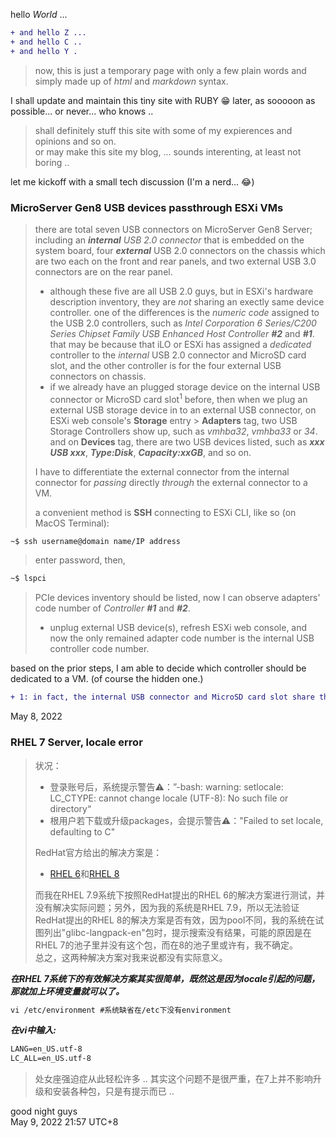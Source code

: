 hello *World* ...
````diff
+ and hello Z ...
+ and hello C ..
+ and hello Y .
````
>now, this is just a temporary page with only a few plain words and simply made up of *html* and *markdown* syntax.

I shall update and maintain this tiny site with RUBY 😁 later, as sooooon as possible... or never... who knows ..

> shall definitely stuff this site with some of my expierences and opinions and so on.<br>
or may make this site my blog, ... sounds interenting, at least not boring ..

let me kickoff with a small tech discussion (I'm a nerd... 😂)

### MicroServer Gen8 USB devices passthrough ESXi VMs
> there are total seven USB connectors on MicroServer Gen8 Server; including an ***internal** USB 2.0 connector* that is embedded on the system board, four ***external*** USB 2.0 connectors on the chassis which are two each on the front and rear panels, and two external USB 3.0 connectors are on the rear panel.
>  + although these five are all USB 2.0 guys, but in ESXi's hardware description inventory, they are *not* sharing an exectly same device controller. one of the differences is the *numeric code* assigned to the USB 2.0 controllers, such as *Intel Corporation 6 Series/C200 Series Chipset Family USB Enhanced Host Controller **#2*** and ***#1***. that may be because that iLO or ESXi has assigned a *dedicated* controller to the *internal* USB 2.0 connector and MicroSD card slot, and the other controller is for the four external USB connectors on chassis.
>  + if we already have an plugged storage device on the internal USB connector or MicroSD card slot<sup>1</sup> before, then when we plug an external USB storage device in to an external USB connector, on ESXi web console's **Storage** entry > **Adapters** tag, two USB Storage Controllers show up, such as *vmhba32*, *vmhba33* or *34*. and on **Devices** tag, there are two USB devices listed, such as ***xxx USB xxx***, ***Type:Disk***, ***Capacity:xxGB***, and so on.<br>
>  
> I have to differentiate the external connector from the internal connector for *passing* directly *through* the external connector to a VM.<br>
> 
> a convenient method is **SSH** connecting to ESXi CLI, like so (on MacOS Terminal):
````diff
~$ ssh username@domain name/IP address
````
> enter password, then,
````diff
~$ lspci
````
> PCIe devices inventory should be listed, now I can observe adapters' code number of *Controller **#1*** and ***#2***.
>  + unplug external USB device(s), refresh ESXi web console, and now the only remained adapter code number is the internal USB controller code number.

based on the prior steps, I am able to decide which controller should be dedicated to a VM. (of course the hidden one.)


````diff
+ 1: in fact, the internal USB connector and MicroSD card slot share the same USB controllor
````


May 8, 2022

### RHEL 7 Server, locale error  
> 状况：
> + 登录账号后，系统提示警告⚠️：”-bash: warning: setlocale: LC_CTYPE: cannot change locale (UTF-8): No such file or directory“
> + 根用户若下载或升级packages，会提示警告⚠️："Failed to set locale, defaulting to C"
>  
> RedHat官方给出的解决方案是：
> + [RHEL 6](https://access.redhat.com/solutions/1267213 "RHEL 6环境")和[RHEL 8](https://access.redhat.com/solutions/4735471 "RHEL 8环境")  
>
>  而我在RHEL 7.9系统下按照RedHat提出的RHEL 6的解决方案进行测试，并没有解决实际问题；另外，因为我的系统是RHEL 7.9，所以无法验证RedHat提出的RHEL 8的解决方案是否有效，因为pool不同，我的系统在试图列出"glibc-langpack-en"包时，提示搜索没有结果，可能的原因是在RHEL 7的池子里并没有这个包，而在8的池子里或许有，我不确定。   
> 总之，这两种解决方案对我来说都没有实际意义。 


***在RHEL 7系统下的有效解决方案其实很简单，既然这是因为locale引起的问题，那就加上环境变量就可以了。***
````diff   
vi /etc/environment #系统缺省在/etc下没有environment
````
***在vi中输入:***
````diff
LANG=en_US.utf-8
LC_ALL=en_US.utf-8
````
> 处女座强迫症从此轻松许多 .. 其实这个问题不是很严重，在7上并不影响升级和安装各种包，只是有提示而已 ..  

good night guys<br>
May 9, 2022 21:57 UTC+8
